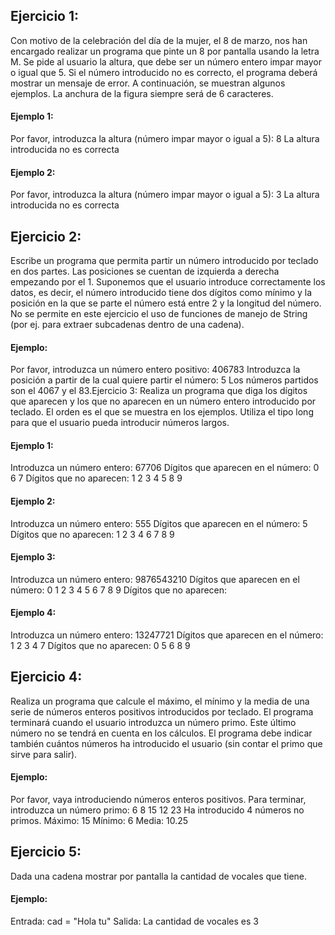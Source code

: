 ## Ejercicio 1:
Con motivo de la celebración del día de la mujer, el 8 de marzo, nos han encargado
realizar un programa que pinte un 8 por pantalla usando la letra M. Se pide al usuario
la altura, que debe ser un número entero impar mayor o igual que 5. Si el número
introducido no es correcto, el programa deberá mostrar un mensaje de error. A
continuación, se muestran algunos ejemplos. La anchura de la figura siempre será de 6
caracteres.
#### Ejemplo 1:
Por favor, introduzca la altura (número impar mayor o igual a 5): 8
La altura introducida no es correcta
#### Ejemplo 2:
Por favor, introduzca la altura (número impar mayor o igual a 5): 3
La altura introducida no es correcta

## Ejercicio 2:
Escribe un programa que permita partir un número introducido por teclado en dos
partes. Las posiciones se cuentan de izquierda a derecha empezando por
el 1. Suponemos que el usuario introduce correctamente los datos, es decir, el número
introducido tiene dos dígitos como mínimo y la posición en la que
se parte el número está entre 2 y la longitud del número. No se permite en este
ejercicio el uso de funciones de manejo de String (por ej. para extraer
subcadenas dentro de una cadena).
#### Ejemplo:
Por favor, introduzca un número entero positivo: 406783
Introduzca la posición a partir de la cual quiere partir el número: 5
Los números partidos son el 4067 y el 83.Ejercicio 3:
Realiza un programa que diga los dígitos que aparecen y los que no aparecen en un
número entero introducido por teclado. El orden es el que se muestra en
los ejemplos. Utiliza el tipo long para que el usuario pueda introducir números
largos.
#### Ejemplo 1:
Introduzca un número entero: 67706
Dígitos que aparecen en el número: 0 6 7
Dígitos que no aparecen: 1 2 3 4 5 8 9
#### Ejemplo 2:
Introduzca un número entero: 555
Dígitos que aparecen en el número: 5
Dígitos que no aparecen: 1 2 3 4 6 7 8 9
#### Ejemplo 3:
Introduzca un número entero: 9876543210
Dígitos que aparecen en el número: 0 1 2 3 4 5 6 7 8 9
Dígitos que no aparecen:
#### Ejemplo 4:
Introduzca un número entero: 13247721
Dígitos que aparecen en el número: 1 2 3 4 7
Dígitos que no aparecen: 0 5 6 8 9
## Ejercicio 4:
Realiza un programa que calcule el máximo, el mínimo y la media de una serie de
números enteros positivos introducidos por teclado. El programa terminará
cuando el usuario introduzca un número primo. Este último número no se tendrá en
cuenta en los cálculos. El programa debe indicar también cuántos
números ha introducido el usuario (sin contar el primo que sirve para salir).
#### Ejemplo:
Por favor, vaya introduciendo números enteros positivos. Para terminar, introduzca un
número primo:
6
8
15
12
23
Ha introducido 4 números no primos.
Máximo: 15
Mínimo: 6
Media: 10.25
## Ejercicio 5:
Dada una cadena mostrar por pantalla la cantidad de vocales que tiene.
#### Ejemplo:
Entrada: cad = "Hola tu"
Salida: La cantidad de vocales es 3
